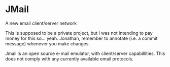 # JMail
A new email client/server network

This is supposed to be a private project, but I was not intending to
pay money for this so... yeah. Jonathan, remember to annotate (i.e. a commit message)
whenever you make changes.

Jmail is an open source e-mail emulator, with client/server capabillities. This does not comply with any currently available email protocols.
